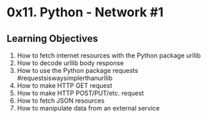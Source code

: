 # 0x11. Python - Network #1
## Learning Objectives
1. How to fetch internet resources with the Python package urllib
2. How to decode urllib body response
3. How to use the Python package requests #requestsiswaysimplerthanurllib
4. How to make HTTP GET request
5. How to make HTTP POST/PUT/etc. request
6. How to fetch JSON resources
7. How to manipulate data from an external service
